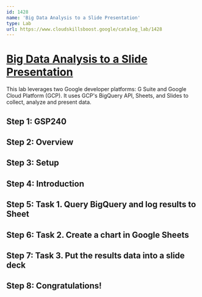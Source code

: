 ```yaml
---
id: 1428
name: 'Big Data Analysis to a Slide Presentation'
type: Lab
url: https://www.cloudskillsboost.google/catalog_lab/1428
---
```


# [Big Data Analysis to a Slide Presentation](https://www.cloudskillsboost.google/catalog_lab/1428)

This lab leverages two Google developer platforms: G Suite and Google Cloud Platform (GCP). It uses GCP's BigQuery API, Sheets, and Slides to collect, analyze and present data.

## Step 1: GSP240

## Step 2: Overview

## Step 3: Setup

## Step 4: Introduction

## Step 5: Task 1. Query BigQuery and log results to Sheet

## Step 6: Task 2. Create a chart in Google Sheets

## Step 7: Task 3. Put the results data into a slide deck

## Step 8: Congratulations!
